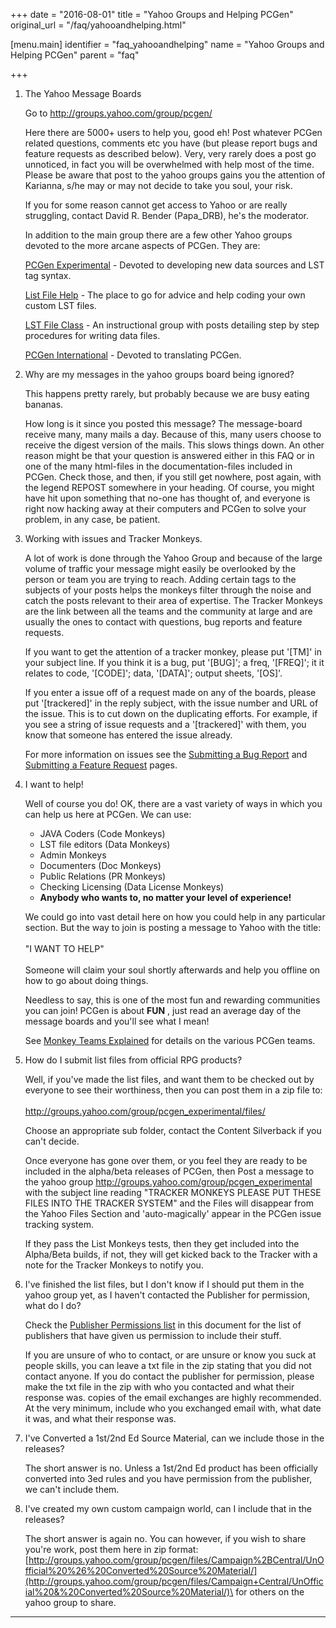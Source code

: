 +++
date = "2016-08-01"
title = "Yahoo Groups and Helping PCGen"
original_url = "/faq/yahooandhelping.html"

[menu.main]
    identifier = "faq_yahooandhelping"
    name = "Yahoo Groups and Helping PCGen"
    parent = "faq"
    
+++
1.  <span class="underline"> The Yahoo Message Boards </span>

    Go to <http://groups.yahoo.com/group/pcgen/>

    Here there are 5000+ users to help you, good eh! Post whatever PCGen
    related questions, comments etc you have (but please report bugs and
    feature requests as described below). Very, very rarely does a post
    go unnoticed, in fact you will be overwhelmed with help most of
    the time. Please be aware that post to the yahoo groups gains you
    the attention of Karianna, s/he may or may not decide to take you
    soul, your risk.

    If you for some reason cannot get access to Yahoo or are really
    struggling, contact David R. Bender (Papa\_DRB), he's the moderator.

    In addition to the main group there are a few other Yahoo groups
    devoted to the more arcane aspects of PCGen. They are:

    [PCGen
    Experimental](http://groups.yahoo.com/group/pcgen_experimental/) -
    Devoted to developing new data sources and LST tag syntax.

    [List File Help](http://groups.yahoo.com/group/PCGenListFileHelp/) -
    The place to go for advice and help coding your own custom
    LST files.

    [LST File Class](http://groups.yahoo.com/group/LSTfileclass/) - An
    instructional group with posts detailing step by step procedures for
    writing data files.

    [PCGen
    International](http://tech.groups.yahoo.com/group/pcgen_international/) -
    Devoted to translating PCGen.

2.  <span class="underline"> Why are my messages in the yahoo groups
    board being ignored? </span>

    This happens pretty rarely, but probably because we are busy
    eating bananas.

    How long is it since you posted this message? The message-board
    receive many, many mails a day. Because of this, many users choose
    to receive the digest version of the mails. This slows things down.
    An other reason might be that your question is answered either in
    this FAQ or in one of the many html-files in the documentation-files
    included in PCGen. Check those, and then, if you still get nowhere,
    post again, with the legend REPOST somewhere in your heading. Of
    course, you might have hit upon something that no-one has thought
    of, and everyone is right now hacking away at their computers and
    PCGen to solve your problem, in any case, be patient.

3.  <span class="underline"> Working with issues and Tracker Monkeys.
    </span>

    A lot of work is done through the Yahoo Group and because of the
    large volume of traffic your message might easily be overlooked by
    the person or team you are trying to reach. Adding certain tags to
    the subjects of your posts helps the monkeys filter through the
    noise and catch the posts relevant to their area of expertise. The
    Tracker Monkeys are the link between all the teams and the community
    at large and are usually the ones to contact with questions, bug
    reports and feature requests.

    If you want to get the attention of a tracker monkey, please put
    '\[TM\]' in your subject line. If you think it is a bug, put
    '\[BUG\]'; a freq, '\[FREQ\]'; it it relates to code, '\[CODE\]';
    data, '\[DATA\]'; output sheets, '\[OS\]'.

    If you enter a issue off of a request made on any of the boards,
    please put '\[trackered\]' in the reply subject, with the issue
    number and URL of the issue. This is to cut down on the
    duplicating efforts. For example, if you see a string of issue
    requests and a '\[trackered\]' with them, you know that someone has
    entered the issue already.

    For more information on issues see the [Submitting a Bug
    Report](/faq/bug-report.html) and [Submitting a Feature
    Request](/faq/feature-request.html) pages.

4.  <span class="underline"> I want to help! </span>

    Well of course you do! OK, there are a vast variety of ways in which
    you can help us here at PCGen. We can use:

    -   JAVA Coders (Code Monkeys)
    -   LST file editors (Data Monkeys)
    -   Admin Monkeys
    -   Documenters (Doc Monkeys)
    -   Public Relations (PR Monkeys)
    -   Checking Licensing (Data License Monkeys)
    -   **Anybody who wants to, no matter your level of experience!**

    We could go into vast detail here on how you could help in any
    particular section. But the way to join is posting a message to
    Yahoo with the title:\
    \
     "I WANT TO HELP"\
    \
     Someone will claim your soul shortly afterwards and help you
    offline on how to go about doing things.

    Needless to say, this is one of the most fun and rewarding
    communities you can join! PCGen is about **FUN** , just read an
    average day of the message boards and you'll see what I mean!

    See [Monkey Teams Explained](/faq/monkey-teams-explained.html) for
    details on the various PCGen teams.

5.  <span class="underline"> How do I submit list files from official
    RPG products? </span>

    Well, if you've made the list files, and want them to be checked out
    by everyone to see their worthiness, then you can post them in a zip
    file to:\
    \
    <http://groups.yahoo.com/group/pcgen_experimental/files/>

    Choose an appropriate sub folder, contact the Content Silverback if
    you can't decide.

    Once everyone has gone over them, or you feel they are ready to be
    included in the alpha/beta releases of PCGen, then Post a message to
    the yahoo group <http://groups.yahoo.com/group/pcgen_experimental>
    with the subject line reading "TRACKER MONKEYS PLEASE PUT THESE
    FILES INTO THE TRACKER SYSTEM" and the Files will disappear from the
    Yahoo Files Section and 'auto-magically' appear in the PCGen issue
    tracking system.

    If they pass the List Monkeys tests, then they get included into the
    Alpha/Beta builds, if not, they will get kicked back to the Tracker
    with a note for the Tracker Monkeys to notify you.

6.  <span class="underline"> I've finished the list files, but I don't
    know if I should put them in the yahoo group yet, as I haven't
    contacted the Publisher for permission, what do I do? </span>

    Check the [Publisher Permissions
    list](/credits/publishers-and-sources.html) in this document for the
    list of publishers that have given us permission to include
    their stuff.

    If you are unsure of who to contact, or are unsure or know you suck
    at people skills, you can leave a txt file in the zip stating that
    you did not contact anyone. If you do contact the publisher for
    permission, please make the txt file in the zip with who you
    contacted and what their response was. copies of the email exchanges
    are highly recommended. At the very minimum, include who you
    exchanged email with, what date it was, and what their response was.

7.  <span class="underline"> I've Converted a 1st/2nd Ed Source
    Material, can we include those in the releases? </span>

    The short answer is no. Unless a 1st/2nd Ed product has been
    officially converted into 3ed rules and you have permission from the
    publisher, we can't include them.

8.  <span class="underline"> I've created my own custom campaign world,
    can I include that in the releases? </span>

    The short answer is again no. You can however, if you wish to share
    you're work, post them here in zip format:\
    [http://groups.yahoo.com/group/pcgen/files/Campaign%2BCentral/UnOfficial%20%26%20Converted%20Source%20Material/](http://groups.yahoo.com/group/pcgen/files/Campaign+Central/UnOfficial%20&%20Converted%20Source%20Material/)\
     for others on the yahoo group to share.

------------------------------------------------------------------------



